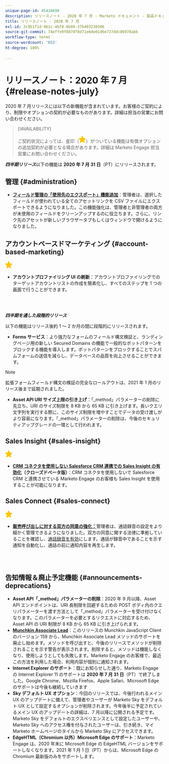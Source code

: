 ```yaml
---
unique-page-id: 45416698
description: リリースノート - 2020 年 7 月 - Marketo ドキュメント - 製品ドキュメント
title: リリースノート - 2020 年 7 月
exl-id: 3c9b1f1d-961c-4bf8-8b99-37b483230506
source-git-commit: 74effe9f8078f8d71e6de01d6e737ddc86978abb
workflow-type: tm+mt
source-wordcount: '653'
ht-degree: 100%

---
```


# リリースノート：2020 年 7 月 {#release-notes-july}

2020 年 7 月リリースには以下の新機能が含まれています。お客様のご契約により、制限やオプションの契約が必要なものがあります。詳細は担当の営業にお問い合わせください。

>[!AVAILABILITY]
>
>ご契約状況によっては、星印（![（星）](assets/yellow-star.png)）がついている機能は有償オプションの追加契約が必要となる場合があります。詳細は Marketo Engage 担当営業にお問い合わせください。

**_四半期リリース_**&#x200B;以下の機能は **2020 年 7 月 31 日**（PT）にリリースされます。

## 管理 {#administration}

* **[フィールド管理の「使用先のエクスポート」機能追加](/help/marketo/product-docs/administration/field-management/export-used-by-data-for-a-field.md)**：管理者は、選択したフィールドが使われている全てのアセットリンクを CSV ファイルにエクスポートできるようになりました。この機能強化は、管理者と非管理者の両方が未使用のフィールドをクリーンアップするのに役立ちます。さらに、リンク先のアセットが新しいブラウザータブもしくはウィンドウで開けるようになりました。

## アカウントベースドマーケティング {#account-based-marketing}

![（星）](assets/yellow-star.png)

* **アカウントプロファイリング UI の刷新**：アカウントプロファイリングでのターゲットアカウントリストの作成を簡素化し、すべてのステップを 1 つの画面で行うことができます。

<br> 

**_四半期を通した段階的リリース_**

以下の機能はリリース後約 1 ～ 2 か月の間に段階的にリリースされます。

* **Forms サービス**：より強力なフォームのフィールド構文検証と、ランディングページ用の新しい Secured Domains の機能で一般的なボットパターンをブロックする機能を導入します。ボットパターンをブロックすることでスパムフォームの送信を減らし、データベースの品質を向上させることができます。

>[!NOTE]
>
>拡張フォームフィールド構文の検証の完全なロールアウトは、2021 年 1 月のリリース後まで延期されました。

* **Asset API URI サイズ上限の引き上げ**：「_method」パラメーターの削除に先立ち、URI のサイズ制限を 8 KB から 65 KB に引き上げます。長いクエリ文字列を実行する際に、このサイズ制限を増やすことでデータの受け渡しがより容易になります。「_method」パラメーターの削除は、今後のセキュリティアップグレードの一環として行われます。

## Sales Insight {#sales-insight}

![（星）](assets/yellow-star.png)

* **[CRM コネクタを使用しない Salesforce CRM 連携での Sales Insight の有効化](/help/marketo/product-docs/marketo-sales-insight/sales-insight-for-non-native-salesforce-integrations.md)（クローズドベータ版）**：CRM コネクタを使用しないで Salesforce CRM と連携させている Marketo Engage のお客様も Sales Insight を使用することが可能になります。

## Sales Connect {#sales-connect}

![（星）](assets/yellow-star.png)

* **[販売呼び出しに対する双方の同意の強化：](/help/marketo/product-docs/marketo-sales-connect/phone/two-party-consent-settings.md)**&#x200B;管理者は、通話録音の設定をより細かく管理できるようになりました。双方の同意に関する法律に準拠していることを確認し、[通話録音を有効](/help/marketo/product-docs/marketo-sales-connect/phone/enable-call-recording.md)にします。通話が録音中であることを示す通知を自動化し、通話の前に通知内容を再生します。

<br> 

## 告知情報＆廃止予定機能 {#announcements-deprecations}

* **Asset API「_method」パラメーターの削除**：2020 年 9 月以降、Asset API エンドポイントは、URI 長制限を回避するための POST ボディ内のクエリパラメーターを渡す方法として「_method」パラメーターを受け付けなくなります。このパラメーターを必要とするリクエストに対応するため、Asset API の URI 制限が 8 KB から 65 KB に引き上げられます。
* **[Munchkin Associate Lead](https://developers.marketo.com/blog/deprecation-of-munchkin-associate-lead-method/)**：このリリースの Munchkin JavaScript Client のバージョン 159 から、Munchkin Associate Lead メソッドのサポートを廃止し始めます。メソッドを呼び出すと、今後のリリースでメソッドが削除されることを示す警告が表示されます。削除すると、メソッドは機能しなくなり、使用しようとしても失敗します。Marketo Engage のお客様で、最近この方法を利用した場合、利用内容が個別に通知されます。
* **Internet Explorer のサポート**：既にお知らせした通り、Marketo Engage の Internet Explorer 11 のサポートは **2020 年 7 月 31 日**（PT）で終了しました。Google Chrome、Mozilla Firefox、Apple Safari、Microsoft Edge のサポートは今後も継続していきます
* **Sky デフォルト UX オプション**：今回のリリースでは、今後行われるメイン UX のアップデートに備えて、管理者やユーザーが Marketo Sky をデフォルト UX として設定するオプションが削除されます。今年後半に予定されているメイン UX のアップデートの詳細は、7 月以降に公開される予定です。Marketo Sky をデフォルトのエクスペリエンスとして設定したユーザーや、Marketo Sky へのアクセス権を付与されたユーザーは、引き続き、マイ Marketo ホームページのタイルから Marketo Sky にアクセスできます。
* **EdgeHTML（Chromium 以外）Microsoft Edge のサポート**：Marketo Engage は、2020 年末に Microsoft Edge の EdgeHTML バージョンをサポートしなくなります。2021 年 1 月 1 日（PT）からは、Microsoft Edge の Chromium 最新版のみをサポートします。
